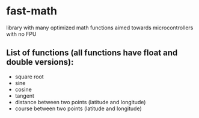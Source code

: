 # fast-math
library with many optimized math functions aimed towards microcontrollers with no FPU

## List of functions (all functions have float and double versions):
* square root
* sine
* cosine
* tangent
* distance between two points (latitude and longitude)
* course between two points (latitude and longitude)
